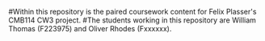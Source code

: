 #Within this repository is the paired coursework content for Felix Plasser's CMB114 CW3 project. 
#The students working in this repository are William Thomas (F223975) and Oliver Rhodes (Fxxxxxx). 
